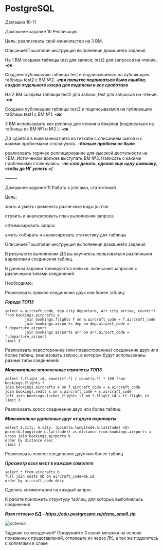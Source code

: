 # PostgreSQL
Домашка 10-11

Домашнее задание 10
Репликация

Цель: реализовать свой миникластер на 3 ВМ.


Описание/Пошаговая инструкция выполнения домашнего задания:

На 1 ВМ создаем таблицы test для записи, test2 для запросов на чтение. ***-ок***

Создаем публикацию таблицы test и подписываемся на публикацию таблицы test2 с ВМ №2. ***-при попытке подписаться была ошибка, создал отдельного юзера для подписки и все сработало***

На 2 ВМ создаем таблицы test2 для записи, test для запросов на чтение. ***-ок***

Создаем публикацию таблицы test2 и подписываемся на публикацию таблицы test1 с ВМ №1. ***-ок***

3 ВМ использовать как реплику для чтения и бэкапов (подписаться на таблицы из ВМ №1 и №2 ). ***-ок***

ДЗ сдается в виде миниотчета на гитхабе с описанием шагов и с какими проблемами столкнулись. ***-больше проблем не было***

реализовать горячее реплицирование для высокой доступности на 4ВМ. Источником должна выступать ВМ №3. Написать с какими проблемами столкнулись. ***-не стал делать, сделал еще одну домашку, чтобы до НГ успеть =(***


***------***


Домашнее задание 11
Работа с join'ами, статистикой

Цель:

знать и уметь применять различные виды join'ов

строить и анализировать план выполнения запроса

оптимизировать запрос

уметь собирать и анализировать статистику для таблицы

Описание/Пошаговая инструкция выполнения домашнего задания:

В результате выполнения ДЗ вы научитесь пользоваться различными вариантами соединения таблиц.

В данном задании тренируются навыки: написания запросов с различными типами соединений

Необходимо:

Реализовать прямое соединение двух или более таблиц:

***Города ТОП3***
```
select a.aircraft_code, dep.city departure, arr.city arrive, count(*)
from bookings.aircrafts a
         join bookings.flights f on a.aircraft_code = f.aircraft_code
         join bookings.airports dep on dep.airport_code = f.departure_airport
         join bookings.airports arr on arr.airport_code = f.departure_airport
limit 3
```

Реализовать левостороннее (или правостороннее) соединение двух или более таблиц, реализовать запрос, в котором будут использованы
разные типы соединений:

***Максимально заполненные самолеты ТОП3***
```
select f.flight_id, count(tf.*) / count(s.*) * 100 from bookings.flights f
join bookings.aircrafts a on f.aircraft_code = a.aircraft_code
join bookings.seats s on a.aircraft_code = s.aircraft_code
left join bookings.ticket_flights tf on f.flight_id = tf.flight_id
limit 3
```

Реализовать кросс соединение двух или более таблиц:

***Максимально удаленные друг от друга аэропорты***
```
select a.city, b.city, (point(a.longitude,a.latitude) <@> point(b.longitude,b.latitude)) as distance from bookings.airports a
cross join bookings.airports b
order by distance desc
limit 1
```
Реализовать полное соединение двух или более таблиц

***Просмотр всех мест в каждом самолете***
```
select * from aircrafts b
full join seats mb on aircraft_code=mb.id
order by aircraft_code desc
```

Сделать комментарии на каждый запрос

К работе приложить структуру таблиц, для которых выполнялись соединения 

***Взял готовую БД - https://edu.postgrespro.ru/demo_small.zip***

![schema](https://postgrespro.ru/media/docs/postgrespro/9.6/ru/demodb-bookings-schema.svg)

Задание со звездочкой*
Придумайте 3 своих метрики на основе показанных представлений, отправьте их через ЛК, а так же поделитесь с коллегами в слаке
